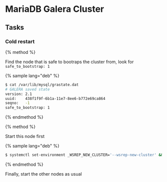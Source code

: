 # MariaDB Galera Cluster

## Tasks

### Cold restart

{% method %}

Find the node that is safe to bootraps the cluster from, look for `safe_to_bootstrap: 1`

{% sample lang="deb" %}

```bash
$ cat /var/lib/mysql/grastate.dat
# GALERA saved state
version: 2.1
uuid:    438f1f9f-6b1a-11e7-8ee6-b772e69ca864
seqno:   -1
safe_to_bootstrap: 1
```
{% endmethod %}

{% method %}

Start this node first

{% sample lang="deb" %}

```bash
$ systemctl set-environment _WSREP_NEW_CLUSTER='--wsrep-new-cluster' && systemctl start mariadb && systemctl set-environment _WSREP_NEW_CLUSTER=''
```
{% endmethod %}


Finally, start the other nodes as usual




